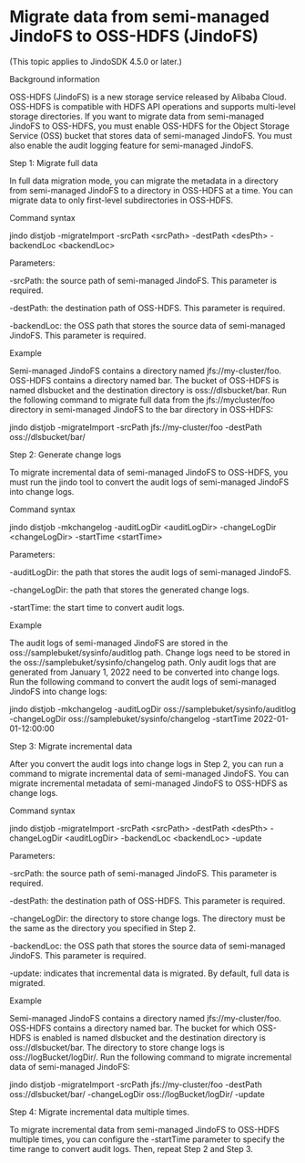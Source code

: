# Migrate data from semi-managed JindoFS to OSS-HDFS (JindoFS)

(This topic applies to JindoSDK 4.5.0 or later.)

Background information

OSS-HDFS (JindoFS) is a new storage service released by Alibaba Cloud. OSS-HDFS is compatible with HDFS API operations and supports multi-level storage directories. If you want to migrate data from semi-managed JindoFS to OSS-HDFS, you must enable OSS-HDFS for the Object Storage Service (OSS) bucket that stores data of semi-managed JindoFS. You must also enable the audit logging feature for semi-managed JindoFS. 

Step 1: Migrate full data

In full data migration mode, you can migrate the metadata in a directory from semi-managed JindoFS to a directory in OSS-HDFS at a time. You can migrate data to only first-level subdirectories in OSS-HDFS. 

Command syntax

jindo distjob -migrateImport -srcPath <srcPath\> -destPath <desPth\> -backendLoc <backendLoc\>

Parameters:

\-srcPath: the source path of semi-managed JindoFS. This parameter is required.

\-destPath: the destination path of OSS-HDFS. This parameter is required.

\-backendLoc: the OSS path that stores the source data of semi-managed JindoFS. This parameter is required.

Example

Semi-managed JindoFS contains a directory named jfs://my-cluster/foo. OSS-HDFS contains a directory named bar. The bucket of OSS-HDFS is named dlsbucket and the destination directory is oss://dlsbucket/bar. Run the following command to migrate full data from the jfs://mycluster/foo directory in semi-managed JindoFS to the bar directory in OSS-HDFS:

jindo distjob -migrateImport -srcPath jfs://my-cluster/foo -destPath oss://dlsbucket/bar/

Step 2: Generate change logs

To migrate incremental data of semi-managed JindoFS to OSS-HDFS, you must run the jindo tool to convert the audit logs of semi-managed JindoFS into change logs.  

Command syntax

jindo distjob -mkchangelog -auditLogDir <auditLogDir\> -changeLogDir <changeLogDir\> -startTime <startTime\>

Parameters:

\-auditLogDir: the path that stores the audit logs of semi-managed JindoFS.

\-changeLogDir: the path that stores the generated change logs.

\-startTime: the start time to convert audit logs.

Example

The audit logs of semi-managed JindoFS are stored in the oss://samplebuket/sysinfo/auditlog path. Change logs need to be stored in the oss://samplebuket/sysinfo/changelog path. Only audit logs that are generated from January 1, 2022 need to be converted into change logs. Run the following command to convert the audit logs of semi-managed JindoFS into change logs:

jindo distjob -mkchangelog -auditLogDir oss://samplebuket/sysinfo/auditlog -changeLogDir oss://samplebuket/sysinfo/changelog -startTime 2022-01-01-12:00:00

Step 3: Migrate incremental data

After you convert the audit logs into change logs in Step 2, you can run a command to migrate incremental data of semi-managed JindoFS. You can migrate incremental metadata of semi-managed JindoFS to OSS-HDFS as change logs.  

Command syntax

jindo distjob -migrateImport -srcPath <srcPath\> -destPath <desPth\> -changeLogDir <auditLogDir\> -backendLoc <backendLoc\> -update

Parameters:

\-srcPath: the source path of semi-managed JindoFS. This parameter is required.

\-destPath: the destination path of OSS-HDFS. This parameter is required.

\-changeLogDir: the directory to store change logs. The directory must be the same as the directory you specified in Step 2.

\-backendLoc: the OSS path that stores the source data of semi-managed JindoFS. This parameter is required.

\-update: indicates that incremental data is migrated. By default, full data is migrated.

Example

Semi-managed JindoFS contains a directory named jfs://my-cluster/foo. OSS-HDFS contains a directory named bar. The bucket for which OSS-HDFS is enabled is named dlsbucket and the destination directory is oss://dlsbucket/bar. The directory to store change logs is oss://logBucket/logDir/. Run the following command to migrate incremental data of semi-managed JindoFS:

jindo distjob -migrateImport -srcPath jfs://my-cluster/foo -destPath oss://dlsbucket/bar/ -changeLogDir oss://logBucket/logDir/ -update

Step 4: Migrate incremental data multiple times.

 To migrate incremental data from semi-managed JindoFS to OSS-HDFS multiple times, you can configure the \-startTime parameter to specify the time range to convert audit logs. Then, repeat Step 2 and Step 3.